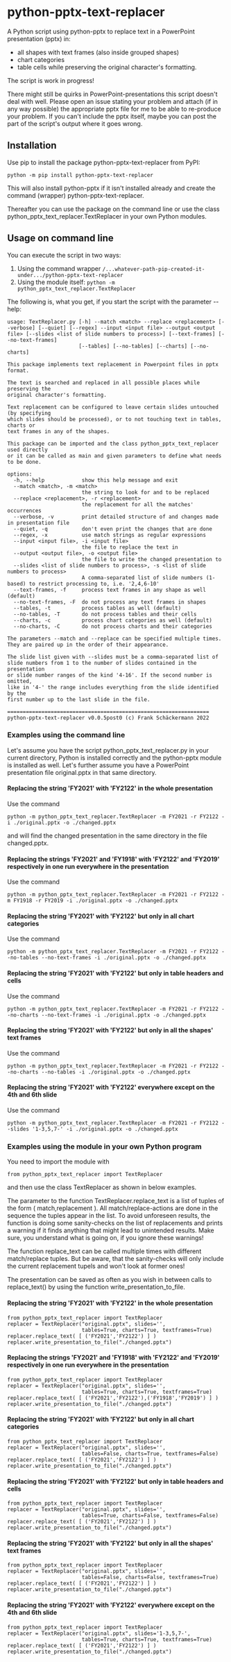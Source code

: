 # python-pptx-text-replacer #

A Python script using python-pptx to replace text in a PowerPoint presentation (pptx) in:
  - all shapes with text frames (also inside grouped shapes)
  - chart categories
  - table cells
while preserving the original character's formatting.

The script is work in progress!

There might still be quirks in PowerPoint-presentations this script doesn't deal with well. Please open an issue stating your problem and attach (if in any way possible) the appropriate pptx file for me to be able to re-produce your problem. If you can't include the pptx itself, maybe you can post the part of the script's output where it goes wrong.

## Installation ##

Use pip to install the package python-pptx-text-replacer from PyPI:

```
python -m pip install python-pptx-text-replacer
```

This will also install python-pptx if it isn't installed already and
create the command (wrapper) python-pptx-text-replacer.

Thereafter you can use the package on the command line or use the class
python_pptx_text_replacer.TextReplacer in your own Python modules.

## Usage on command line  ##

You can execute the script in two ways:
1. Using the command wrapper `/...whatever-path-pip-created-it-under.../python-pptx-text-replacer`
2. Using the module itself: `python -m python_pptx_text_replacer.TextReplacer`

The following is, what you get, if you start the script with the parameter --help:

```
usage: TextReplacer.py [-h] --match <match> --replace <replacement> [--verbose] [--quiet] [--regex] --input <input file> --output <output file> [--slides <list of slide numbers to process>] [--text-frames] [--no-text-frames]
                       [--tables] [--no-tables] [--charts] [--no-charts]

This package implements text replacement in Powerpoint files in pptx format.

The text is searched and replaced in all possible places while preserving the
original character's formatting.

Text replacement can be configured to leave certain slides untouched (by specifying
which slides should be processed), or to not touching text in tables, charts or
text frames in any of the shapes.

This package can be imported and the class python_pptx_text_replacer used directly
or it can be called as main and given parameters to define what needs to be done.

options:
  -h, --help            show this help message and exit
  --match <match>, -m <match>
                        the string to look for and to be replaced
  --replace <replacement>, -r <replacement>
                        the replacement for all the matches' occurrences
  --verbose, -v         print detailed structure of and changes made in presentation file
  --quiet, -q           don't even print the changes that are done
  --regex, -x           use match strings as regular expressions
  --input <input file>, -i <input file>
                        the file to replace the text in
  --output <output file>, -o <output file>
                        the file to write the changed presentation to
  --slides <list of slide numbers to process>, -s <list of slide numbers to process>
                        A comma-separated list of slide numbers (1-based) to restrict processing to, i.e. '2,4,6-10'
  --text-frames, -f     process text frames in any shape as well (default)
  --no-text-frames, -F  do not process any text frames in shapes
  --tables, -t          process tables as well (default)
  --no-tables, -T       do not process tables and their cells
  --charts, -c          process chart categories as well (default)
  --no-charts, -C       do not process charts and their categories

The parameters --match and --replace can be specified multiple times.
They are paired up in the order of their appearance.

The slide list given with --slides must be a comma-separated list of
slide numbers from 1 to the number of slides contained in the presentation
or slide number ranges of the kind '4-16'. If the second number is omitted,
like in '4-' the range includes everything from the slide identified by the
first number up to the last slide in the file.

=================================================================
python-pptx-text-replacer v0.0.5post0 (c) Frank Schäckermann 2022
```

### Examples using the command line  ###

Let's assume you have the script python_pptx_text_replacer.py in your current directory, Python is installed correctly and the python-pptx module is installed as well.
Let's further assume you have a PowerPoint presentation file original.pptx in that same directory.

#### Replacing the string 'FY2021' with 'FY2122' in the whole presentation ####

Use the command

```
python -m python_pptx_text_replacer.TextReplacer -m FY2021 -r FY2122 -i ./original.pptx -o ./changed.pptx
```

and will find the changed presentation in the same directory in the file changed.pptx.

#### Replacing the strings 'FY2021' and 'FY1918' with 'FY2122' and 'FY2019' respectively in one run everywhere in the presentation ####
Use the command

```
python -m python_pptx_text_replacer.TextReplacer -m FY2021 -r FY2122 -m FY1918 -r FY2019 -i ./original.pptx -o ./changed.pptx
```

#### Replacing the string 'FY2021' with 'FY2122' but only in all chart categories ####
Use the command

```
python -m python_pptx_text_replacer.TextReplacer -m FY2021 -r FY2122 --no-tables --no-text-frames -i ./original.pptx -o ./changed.pptx
```

#### Replacing the string 'FY2021' with 'FY2122' but only in table headers and cells ####
Use the command

```
python -m python_pptx_text_replacer.TextReplacer -m FY2021 -r FY2122 --no-charts --no-text-frames -i ./original.pptx -o ./changed.pptx
```

#### Replacing the string 'FY2021' with 'FY2122' but only in all the shapes' text frames ####
Use the command

```
python -m python_pptx_text_replacer.TextReplacer -m FY2021 -r FY2122 --no-charts --no-tables -i ./original.pptx -o ./changed.pptx
```

#### Replacing the string 'FY2021' with 'FY2122' everywhere except on the 4th and 6th slide ####
Use the command

```
python -m python_pptx_text_replacer.TextReplacer -m FY2021 -r FY2122 --slides '1-3,5,7-' -i ./original.pptx -o ./changed.pptx
```

### Examples using the module in your own Python program ###

You need to import the module with

```
from python_pptx_text_replacer import TextReplacer
```
and then use the class TextReplacer as shown in below examples.

The parameter to the function TextReplacer.replace_text is a list of tuples of the form ( match,replacement ).
All match/replace-actions are done in the sequence the tuples appear in the list.
To avoid unforeseen results, the function is doing some sanity-checks on the list of replacements and prints a warning if it finds anything that might lead to unintended results.
Make sure, you understand what is going on, if you ignore these warnings!

The function replace_text can be called multiple times with different match/replace tuples. But be aware, that the sanity-checks will only include the current replacement tupels and won't look at former ones!

The presentation can be saved as often as you wish in between calls to replace_text() by using the function write_presentation_to_file.

#### Replacing the string 'FY2021' with 'FY2122' in the whole presentation ####

```
from python_pptx_text_replacer import TextReplacer
replacer = TextReplacer("original.pptx", slides='',
                        tables=True, charts=True, textframes=True)
replacer.replace_text( [ ('FY2021','FY2122') ] )
replacer.write_presentation_to_file("./changed.pptx")
```

#### Replacing the strings 'FY2021' and 'FY1918' with 'FY2122' and 'FY2019' respectively in one run everywhere in the presentation ####

```
from python_pptx_text_replacer import TextReplacer
replacer = TextReplacer("original.pptx", slides='',
                        tables=True, charts=True, textframes=True)
replacer.replace_text( [ ('FY2021','FY2122'),('FY1918','FY2019') ] )
replacer.write_presentation_to_file("./changed.pptx")
```

#### Replacing the string 'FY2021' with 'FY2122' but only in all chart categories ####

```
from python_pptx_text_replacer import TextReplacer
replacer = TextReplacer("original.pptx", slides='',
                        tables=False, charts=True, textframes=False)
replacer.replace_text( [ ('FY2021','FY2122') ] )
replacer.write_presentation_to_file("./changed.pptx")
```

#### Replacing the string 'FY2021' with 'FY2122' but only in table headers and cells ####

```
from python_pptx_text_replacer import TextReplacer
replacer = TextReplacer("original.pptx", slides='',
                        tables=True, charts=False, textframes=False)
replacer.replace_text( [ ('FY2021','FY2122') ] )
replacer.write_presentation_to_file("./changed.pptx")
```

#### Replacing the string 'FY2021' with 'FY2122' but only in all the shapes' text frames ####

```
from python_pptx_text_replacer import TextReplacer
replacer = TextReplacer("original.pptx", slides='',
                        tables=False, charts=False, textframes=True)
replacer.replace_text( [ ('FY2021','FY2122') ] )
replacer.write_presentation_to_file("./changed.pptx")
```

#### Replacing the string 'FY2021' with 'FY2122' everywhere except on the 4th and 6th slide ####

```
from python_pptx_text_replacer import TextReplacer
replacer = TextReplacer("original.pptx", slides='1-3,5,7-',
                        tables=True, charts=True, textframes=True)
replacer.replace_text( [ ('FY2021','FY2122') ] )
replacer.write_presentation_to_file("./changed.pptx")
```

